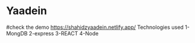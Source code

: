 # Yaadein
#check the demo https://shahidzyaadein.netlify.app/
Technologies used 
1-MongDB
2-express
3-REACT
4-Node
